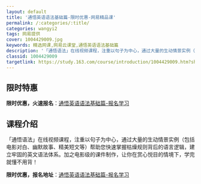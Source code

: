 ```yaml
---
layout: default
title: '通悟英语语法基础篇-限时优惠-网易精品课'
permalink: /:categories/:title/
categories: wangyi2
tags: 网易提供
cover: 1004429009.jpg
keywords: 精选网课,网易云课堂,通悟英语语法基础篇
description: '「通悟语法」在线视频课程，注重以句子为中心，通过大量的生动情景实例（包括电影对白、幽默故事、精美短文等）帮助您快速掌握枯'
classid: 1004429009
targetlink: https://study.163.com/course/introduction/1004429009.htm?share=1&shareId=1025206652&utm_campaign=share&utm_medium=iphoneShare&utm_source=&utm_u=1025206652
---
```


## 限时特惠

**限时优惠，火速报名**：[通悟英语语法基础篇-报名学习](https://study.163.com/course/introduction/1004429009.htm?share=1&shareId=1025206652&utm_campaign=share&utm_medium=iphoneShare&utm_source=&utm_u=1025206652)

## 课程介绍

「通悟语法」在线视频课程，注重以句子为中心，通过大量的生动情景实例（包括电影对白、幽默故事、精美短文等）帮助您快速掌握枯燥规则背后的语言逻辑，建立牢固的英文语法体系。加之电影级的课件制作，让你在赏心悦目的情境下，学完就懂不用背！

**限时优惠，报名地址**：[通悟英语语法基础篇-报名学习](https://study.163.com/course/introduction/1004429009.htm?share=1&shareId=1025206652&utm_campaign=share&utm_medium=iphoneShare&utm_source=&utm_u=1025206652)

